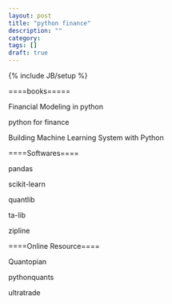 ```yaml
---
layout: post
title: "python finance"
description: ""
category: 
tags: []
draft: true
---
```

{% include JB/setup %}

====books=====

Financial Modeling in python

python for finance

Building Machine Learning System with Python

====Softwares====

pandas

scikit-learn

quantlib

ta-lib

zipline

====Online Resource====

Quantopian

pythonquants

ultratrade
